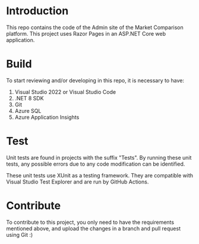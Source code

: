 # Introduction

This repo contains the code of the Admin site of the Market Comparison platform. This project uses Razor Pages in an ASP.NET Core web application.

# Build

To start reviewing and/or developing in this repo, it is necessary to have:

1. Visual Studio 2022 or Visual Studio Code
2. .NET 8 SDK
3. Git
4. Azure SQL
5. Azure Application Insights

# Test

Unit tests are found in projects with the suffix "Tests". By running these unit tests, any possible errors due to any code modification can be identified.

These unit tests use XUnit as a testing framework. They are compatible with Visual Studio Test Explorer and are run by GitHub Actions.

# Contribute

To contribute to this project, you only need to have the requirements mentioned above, and upload the changes in a branch and pull request using Git :)
